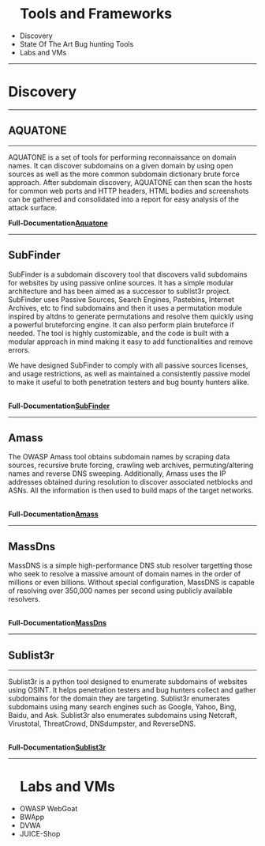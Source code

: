 <ul><h1>Tools and Frameworks</h1>
 <li>Discovery</li>
 <li>State Of The Art Bug hunting Tools</li>
 <li>Labs and VMs</li>
 </ul>
<hr>
<h1><Strong>Discovery</strong></h1>
<hr>
<h2> AQUATONE </h2>
<hr>
<p><bold>AQUATONE is a set of tools for performing reconnaissance on domain names. It can discover subdomains on a given domain by using open sources as well as the more common subdomain dictionary brute force approach. After subdomain discovery, AQUATONE can then scan the hosts for common web ports and HTTP headers, HTML bodies and screenshots can be gathered and consolidated into a report for easy analysis of the attack surface.
<br></p>
 <strong>Full-Documentation<a href="https://github.com/michenriksen/aquatone">Aquatone</a></strong>
<br>
<hr>
<h2>SubFinder</h2>
<p>SubFinder is a subdomain discovery tool that discovers valid subdomains for websites by using passive online sources. It has a simple modular architecture and has been aimed as a successor to sublist3r project. SubFinder uses Passive Sources, Search Engines, Pastebins, Internet Archives, etc to find subdomains and then it uses a permutation module inspired by altdns to generate permutations and resolve them quickly using a powerful bruteforcing engine. It can also perform plain bruteforce if needed. The tool is highly customizable, and the code is built with a modular approach in mind making it easy to add functionalities and remove errors.

We have designed SubFinder to comply with all passive sources licenses, and usage restrictions, as well as maintained a consistently passive model to make it useful to both penetration testers and bug bounty hunters alike.<br>
 </p>
 <br><strong>Full-Documentation<a href="https://github.com/subfinder/subfinder">SubFinder</a></strong>
<hr>
<h2>Amass</h2>
<p>The OWASP Amass tool obtains subdomain names by scraping data sources, recursive brute forcing, crawling web archives, permuting/altering names and reverse DNS sweeping. Additionally, Amass uses the IP addresses obtained during resolution to discover associated netblocks and ASNs. All the information is then used to build maps of the target networks.</p><br>
 <strong>Full-Documentation<a href="https://github.com/OWASP/Amass">Amass</a></strong>
<hr>
<h2>MassDns</h2>
<p>MassDNS is a simple high-performance DNS stub resolver targetting those who seek to resolve a massive amount of domain names in the order of millions or even billions. Without special configuration, MassDNS is capable of resolving over 350,000 names per second using publicly available resolvers.</p><br>
 <strong>Full-Documentation<a href="https://github.com/blechschmidt/massdns">MassDns</a></strong>
 <hr>
 <h2>Sublist3r</h2>
 <hr>
 <p>Sublist3r is a python tool designed to enumerate subdomains of websites using OSINT. It helps penetration testers and bug hunters collect and gather subdomains for the domain they are targeting. Sublist3r enumerates subdomains using many search engines such as Google, Yahoo, Bing, Baidu, and Ask. Sublist3r also enumerates subdomains using Netcraft, Virustotal, ThreatCrowd, DNSdumpster, and ReverseDNS.</p><br>
 <strong>Full-Documentation<a href="https://github.com/aboul3la/Sublist3r">Sublist3r</a></strong><br>
 <hr>
<ul><h1>Labs and VMs</h1>
 <li>OWASP WebGoat</li>
 <li>BWApp</li>
 <li>DVWA</li>
 <li>JUICE-Shop</li>
</ul>
